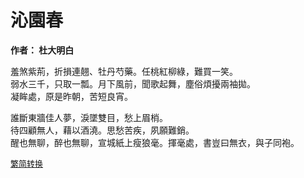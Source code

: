 # 沁園春

**作者： 杜大明白**

羞煞紫荊，折損連翹、牡丹芍藥。任桃紅柳綠，難買一笑。    
弱水三千，只取一瓢。月下風前，聞歌起舞，塵俗煩擾兩袖拋。    
凝眸處，原是昨朝，苦短良宵。    

誰斷東牆佳人夢，淚墜雙目，愁上眉梢。    
待四顧無人，藉以酒澆。思愁苦疾，夙願難銷。  
醒也無聊，醉也無聊，宣城紙上瘦狼毫。揮毫處，書豈曰無衣，與子同袍。  

<font size="2" color="blue">[繁简转换](https://github.com/graycat0918/my-poem/blob/master/poetry/chinese_simplified/qin_yuan_chun.md)</font>

